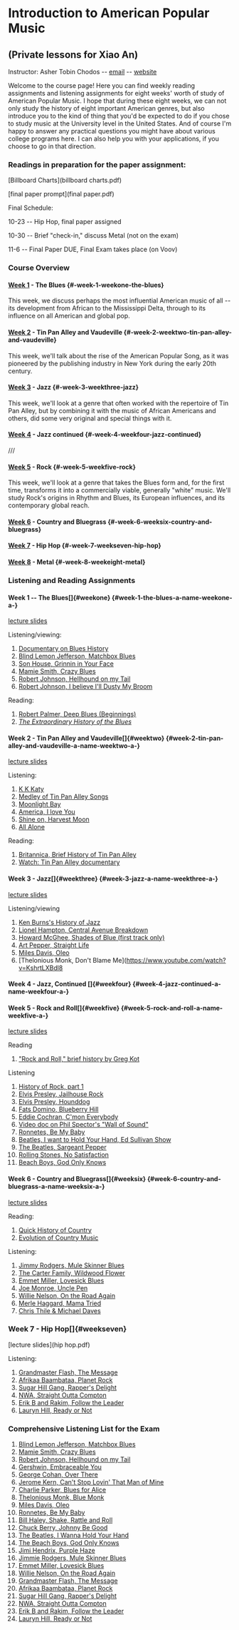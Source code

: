 Introduction to American Popular Music
======================================

(Private lessons for Xiao An)
-----------------------------

Instructor: Asher Tobin Chodos -- [email](mailto:tobin.chodos@gmail.com)
-- [website](www.tobinchodos.com)

Welcome to the course page! Here you can find weekly reading assignments
and listening assignments for eight weeks' worth of study of American
Popular Music. I hope that during these eight weeks, we can not only
study the history of eight important American genres, but also introduce
you to the kind of thing that you'd be expected to do if you chose to
study music at the University level in the United States. And of course
I'm happy to answer any practical questions you might have about various
college programs here. I can also help you with your applications, if
you choose to go in that direction.

### Readings in preparation for the paper assignment:
[Billboard Charts](billboard charts.pdf)

[final paper prompt](final paper.pdf)

Final Schedule:

10-23 -- Hip Hop, final paper assigned

10-30 -- Brief "check-in," discuss Metal (not on the exam)

11-6 -- Final Paper DUE, Final Exam takes place (on Voov)

### Course Overview

#### [Week 1](#weekone) - The Blues {#-week-1-weekone-the-blues}

This week, we discuss perhaps the most influential American music of all
-- its development from African to the Mississippi Delta, through to its
influence on all American and global pop.

#### [Week 2](#weektwo) - Tin Pan Alley and Vaudeville {#-week-2-weektwo-tin-pan-alley-and-vaudeville}

This week, we'll talk about the rise of the American Popular Song, as it
was pioneered by the publishing industry in New York during the early
20th century.

#### [Week 3](#weekthree) - Jazz {#-week-3-weekthree-jazz}

This week, we'll look at a genre that often worked with the repertoire
of Tin Pan Alley, but by combining it with the music of African
Americans and others, did some very original and special things with it.

#### [Week 4](#weekfour) - Jazz continued {#-week-4-weekfour-jazz-continued}

///

#### [Week 5](#weekfive) - Rock {#-week-5-weekfive-rock}

This week, we'll look at a genre that takes the Blues form and, for the
first time, transforms it into a commercially viable, generally "white"
music. We'll study Rock's origins in Rhythm and Blues, its European
influences, and its contemporary global reach.

#### [Week 6](#weeksix) - Country and Bluegrass {#-week-6-weeksix-country-and-bluegrass}

#### [Week 7](#weekseven) - Hip Hop {#-week-7-weekseven-hip-hop}

#### [Week 8](#weekeight) - Metal {#-week-8-weekeight-metal}

### Listening and Reading Assignments

#### Week 1 -- The Blues[]{#weekone} {#week-1-the-blues-a-name-weekone-a-}

[lecture slides](theblues.pdf)

Listening/viewing:

1.  [Documentary on Blues
    History](https://www.youtube.com/watch?v=5qq_qnLHf74)
2.  [Blind Lemon Jefferson, Matchbox
    Blues](https://www.youtube.com/watch?v=JXC1jjRCXtg)
3.  [Son House, Grinnin in Your
    Face](https://www.youtube.com/watch?v=QA8-ZOuKetU)
4.  [Mamie Smith, Crazy
    Blues](https://www.youtube.com/watch?v=OiJrBgbwsJw)
5.  [Robert Johnson, Hellhound on my
    Tail](https://www.youtube.com/watch?v=OHAIgpih86E)
6.  [Robert Johnson, I believe I'll Dusty My
    Broom](https://www.youtube.com/watch?v=i4ZW08zOkYU)

Reading:

1.  [Robert Palmer, Deep Blues (Beginnings)](palmer.pdf)
2.  [*The Extraordinary History of the
    Blues*](https://musicworkshopcompany.wordpress.com/2015/09/15/the-extraordinary-history-of-the-blues/)

#### Week 2 - Tin Pan Alley and Vaudeville[]{#weektwo} {#week-2-tin-pan-alley-and-vaudeville-a-name-weektwo-a-}

[lecture slides](tinpan.pdf)

Listening:

1.  [K K Katy](https://www.youtube.com/watch?v=SAAkrI-aaOE)
2.  [Medley of Tin Pan Alley
    Songs](https://www.youtube.com/watch?v=gNliJQ5MHYk)
3.  [Moonlight Bay](https://www.youtube.com/watch?v=5rDfsdR5dSM)
4.  [America, I love You](https://www.youtube.com/watch?v=LrD_aMS1e60)
5.  [Shine on, Harvest
    Moon](https://www.youtube.com/watch?v=D7Mu9fh23dY)
6.  [All Alone](https://www.youtube.com/watch?v=D7Mu9fh23dY)

Reading:

1.  [Britannica, Brief History of Tin Pan
    Alley](https://www.britannica.com/art/Tin-Pan-Alley-musical-history)
2.  [Watch: Tin Pan Alley
    documentary](https://www.youtube.com/watch?v=qgxwLtfYQU8)

#### Week 3 - Jazz[]{#weekthree} {#week-3-jazz-a-name-weekthree-a-}

[lecture slides](jazz.pdf)

Listening/viewing

1.  [Ken Burns's History of
    Jazz](https://www.youtube.com/watch?v=fZZhieONyto&list=PLcHvuVsInY7UOWN9eXVB9vvxjCQLqmyg-)
2.  [Lionel Hampton, Central Avenue
    Breakdown](https://www.youtube.com/watch?v=IBGgWzAC7y4&list=PLwgy_n_JNI7VTCzWgUALMtEJ9G--x3IMI)
3.  [Howard McGhee, Shades of Blue (first track
    only)](https://www.youtube.com/watch?v=vSMbs0n-qvA)
4.  [Art Pepper, Straight
    Life](https://www.youtube.com/watch?v=-ZQJiBR1OSQ)
5.  [Miles Davis, Oleo](https://www.youtube.com/watch?v=9IY29EZb1pI)
6.  \[Thelonious Monk, Don't Blame
    Me\](<https://www.youtube.com/watch?v=KshrtLXBdl8>

#### Week 4 - Jazz, Continued []{#weekfour} {#week-4-jazz-continued-a-name-weekfour-a-}

#### Week 5 - Rock and Roll[]{#weekfive} {#week-5-rock-and-roll-a-name-weekfive-a-}

[lecture slides](rock.pdf)

Reading

1.  ["Rock and Roll," brief history by Greg
    Kot](https://www.britannica.com/art/rock-and-roll-early-style-of-rock-music)

Listening

1.  [History of Rock, part
    1](https://www.youtube.com/watch?v=R-j2rILarYA)
2.  [Elvis Presley, Jailhouse
    Rock](https://www.youtube.com/watch?v=gj0Rz-uP4Mk)
3.  [Elvis Presley,
    Hounddog](https://www.youtube.com/watch?v=sGZm7EOamWk)
4.  [Fats Domino, Blueberry
    Hill](https://www.youtube.com/watch?v=ardeW1HPhH0)
5.  [Eddie Cochran, C'mon
    Everybody](https://www.youtube.com/watch?v=Qadw2rFiaJc)
6.  [Video doc on Phil Spector's "Wall of
    Sound"](https://www.youtube.com/watch?v=hM_OJO4ccZU)
7.  [Ronnetes, Be My Baby](https://www.youtube.com/watch?v=gG7UXv8Zc5Q)
8.  [Beatles, I want to Hold Your Hand, Ed Sullivan
    Show](https://www.youtube.com/watch?v=jenWdylTtzs)
9.  [The Beatles, Sargeant
    Pepper](https://www.youtube.com/watch?v=VtXl8xAPAtA&list=PL3PhWT10BW3VDM5IcVodrdUpVIhU8f7Z-)
10. [Rolling Stones, No
    Satisfaction](https://www.youtube.com/watch?v=MSSxnv1_J2g)
11. [Beach Boys, God Only
    Knows](https://www.youtube.com/watch?v=CWPo5SC3zik)

#### Week 6 - Country and Bluegrass[]{#weeksix} {#week-6-country-and-bluegrass-a-name-weeksix-a-}

[lecture slides](country.pdf)

Reading:

1.  [Quick History of
    Country](https://www.liveabout.com/the-history-of-country-music-934030)
2.  [Evolution of Country
    Music](https://grizzlyrose.com/evolution-of-country-music/)

Listening:

1.  [Jimmy Rodgers, Mule Skinner
    Blues](https://www.youtube.com/watch?v=SQ0ppOZ967k)
2.  [The Carter Family, Wildwood
    Flower](https://www.youtube.com/watch?v=ewnfWoSQz3o)
3.  [Emmet Miller, Lovesick
    Blues](https://www.youtube.com/watch?v=otNICva63mQ)
4.  [Joe Monroe, Uncle Pen](https://www.youtube.com/watch?v=MeZPAQRl7TA)
5.  [Willie Nelson, On the Road
    Again](https://www.youtube.com/watch?v=dBN86y30Ufc)
6.  [Merle Haggard, Mama
    Tried](https://www.youtube.com/watch?v=UKuc4nfJByc)
7.  [Chris Thile & Michael
    Daves](https://www.youtube.com/watch?v=F_CKeb2gPQ8)

### Week 7 - Hip Hop[]{#weekseven}

[lecture slides](hip hop.pdf)

Listening:
1. [Grandmaster Flash, The Message](https://www.youtube.com/watch?v=PobrSpMwKk4)
2. [Afrikaa Baambataa, Planet Rock](https://www.youtube.com/watch?v=9J3lwZjHenA)
3. [Sugar Hill Gang, Rapper's Delight](https://www.youtube.com/watch?v=mcCK99wHrk0)
4. [NWA, Straight Outta Compton](https://www.youtube.com/watch?v=9OJStAZz1bc)
5. [Erik B and Rakim, Follow the Leader](https://www.youtube.com/watch?v=95gP3m-uBHA)
6. [Lauryn Hill, Ready or Not](https://www.youtube.com/watch?v=aIXyKmElvv8)

### Comprehensive Listening List for the Exam

1.  [Blind Lemon Jefferson, Matchbox Blues](https://www.youtube.com/watch?v=JXC1jjRCXtg)
2.  [Mamie Smith, Crazy Blues](https://www.youtube.com/watch?v=OiJrBgbwsJw)
3.  [Robert Johnson, Hellhound on my Tail](https://www.youtube.com/watch?v=OHAIgpih86E)
4.  [Gershwin, Embraceable You](https://www.youtube.com/watch?v=A5TrNfV5mXE)
7. [George Cohan, Over There](https://www.youtube.com/watch?v=yGsVguiM5ao&t=1m12s)
5. [Jerome Kern, Can't Stop Lovin' That Man of Mine](https://www.youtube.com/watch?v=vPR3X9AjhaU)
6. [Charlie Parker, Blues for Alice](https://www.youtube.com/watch?v=Upk3QiESOfU)
7. [Thelonious Monk, Blue Monk](https://www.youtube.com/watch?v=_40V2lcxM7k)
8. [Miles Davis, Oleo](https://www.youtube.com/watch?v=9IY29EZb1pI)
9. [Ronnetes, Be My Baby](https://www.youtube.com/watch?v=gG7UXv8Zc5Q)
10. [Bill Haley, Shake, Rattle and Roll](https://www.youtube.com/watch?v=8B7xr_EjbzE)
11. [Chuck Berry, Johnny Be Good](https://www.youtube.com/watch?v=6ROwVrF0Ceg)
12. [The Beatles, I Wanna Hold Your Hand](https://www.youtube.com/watch?v=jenWdylTtzs)
13. [The Beach Boys, God Only Knows](https://www.youtube.com/watch?v=CWPo5SC3zik)
14. [Jimi Hendrix, Purple Haze](https://www.youtube.com/watch?v=WGoDaYjdfSg)
15. [Jimmie Rodgers, Mule Skinner Blues](https://www.youtube.com/watch?v=WGoDaYjdfSg)
16. [Emmet Miller, Lovesick Blues](https://www.youtube.com/watch?v=otNICva63mQ)
17. [Willie Nelson, On the Road Again](https://www.youtube.com/watch?v=dBN86y30Ufc)
1. [Grandmaster Flash, The Message](https://www.youtube.com/watch?v=PobrSpMwKk4)
2. [Afrikaa Baambataa, Planet Rock](https://www.youtube.com/watch?v=9J3lwZjHenA)
3. [Sugar Hill Gang, Rapper's Delight](https://www.youtube.com/watch?v=mcCK99wHrk0)
4. [NWA, Straight Outta Compton](https://www.youtube.com/watch?v=9OJStAZz1bc)
5. [Erik B and Rakim, Follow the Leader](https://www.youtube.com/watch?v=95gP3m-uBHA)
6. [Lauryn Hill, Ready or Not](https://www.youtube.com/watch?v=aIXyKmElvv8)
